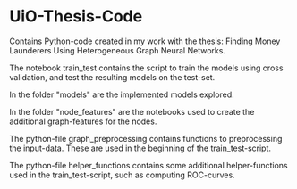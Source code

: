 # UiO-Thesis-Code
Contains Python-code created in my work with the thesis: Finding Money Launderers Using Heterogeneous Graph Neural Networks.

The notebook train_test contains the script to train the models using cross validation, and test the resulting models on the test-set. 

In the folder "models" are the implemented models explored. 

In the folder "node_features" are the notebooks used to create the additional graph-features for the nodes. 

The python-file graph_preprocessing contains functions to preprocessing the input-data. These are used in the beginning of the train_test-script. 

The python-file helper_functions contains some additional helper-functions used in the train_test-script, such as computing ROC-curves.
